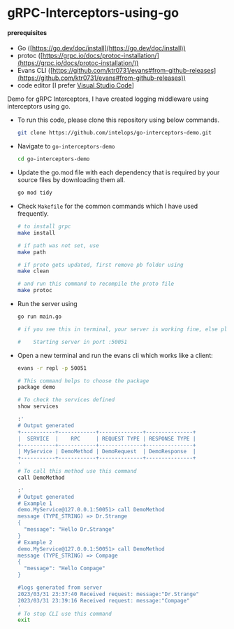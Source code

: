 # gRPC-Interceptors-using-go

#### prerequisites
- Go ([https://go.dev/doc/install](https://go.dev/doc/install))
- protoc ([https://grpc.io/docs/protoc-installation/](https://grpc.io/docs/protoc-installation/))
- Evans CLI ([https://github.com/ktr0731/evans#from-github-releases](https://github.com/ktr0731/evans#from-github-releases))
- code editor [I prefer [Visual Studio Code](https://code.visualstudio.com/)]

Demo for gRPC Interceptors, I have created logging middleware using interceptors using go.
- To run this code, please clone this repository using below commands.
    ```bash
    git clone https://github.com/intelops/go-interceptors-demo.git
    ```
- Navigate to ```go-interceptors-demo```
    ```bash
    cd go-interceptors-demo
    ```
- Update the go.mod file with each dependency that is required by your source files by downloading them all.
    ```bash
    go mod tidy
    ```
- Check ```Makefile``` for the common commands which I have used frequently.
    ```bash
    # to install grpc
    make install 
    
    # if path was not set, use
    make path
    
    # if proto gets updated, first remove pb folder using
    make clean
    
    # and run this command to recompile the proto file
    make protoc
    ```
- Run the server using
    ```bash
    go run main.go
    
    # if you see this in terminal, your server is working fine, else please check if anything is missing from above steps.
    
    #    Starting server in port :50051
    ```
- Open a new terminal and run the evans cli which works like a client:
    ```bash
    evans -r repl -p 50051
    
    # This command helps to choose the package 
    package demo
    
    # To check the services defined 
    show services
    
    :'
    # Output generated
    +-----------+------------+--------------+---------------+
    |  SERVICE  |    RPC     | REQUEST TYPE | RESPONSE TYPE |
    +-----------+------------+--------------+---------------+
    | MyService | DemoMethod | DemoRequest  | DemoResponse  |
    +-----------+------------+--------------+---------------+
    '
    # To call this method use this command
    call DemoMethod
    
    :'
    # Output generated
    # Example 1
    demo.MyService@127.0.0.1:50051> call DemoMethod
    message (TYPE_STRING) => Dr.Strange
    {
      "message": "Hello Dr.Strange"
    }
    # Example 2
    demo.MyService@127.0.0.1:50051> call DemoMethod
    message (TYPE_STRING) => Compage
    {
      "message": "Hello Compage"
    }
    
    #logs generated from server
    2023/03/31 23:37:40 Received request: message:"Dr.Strange"
    2023/03/31 23:39:16 Received request: message:"Compage"
    '
    # To stop CLI use this command
    exit
    ```